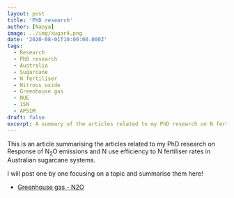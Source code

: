 ```yaml
---
layout: post
title: 'PhD research'
author: [Naoya]
image: ../img/sugar4.png
date: '2020-08-01T10:00:00.000Z'
tags:
  - Research
  - PhD research
  - Australia
  - Sugarcane
  - N fertiliser
  - Nitrous oxide
  - Greenhouse gas
  - NUE
  - 15N
  - APSIM
draft: false
excerpt: A summary of the articles related to my PhD research on N fertiliser rates and N2O emissions in Australian sugarcane systems.
---
```


This is an article summarising the articles related to my PhD research on Response of N<sub>2</sub>O emissions and N use efficiency to N fertiliser rates in Australian sugarcane systems.

I will post one by one focusing on a topic and summarise them here!

- [Greenhouse gas - N2O](https://naoya-takeda.netlify.app/research/greenhouse-gas-n2o/)
